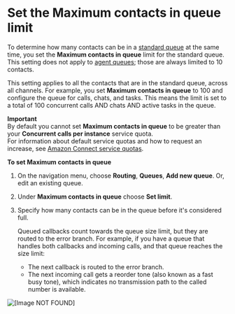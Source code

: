 # Set the Maximum contacts in queue limit<a name="set-maximum-queue-limit"></a>

To determine how many contacts can be in a [standard queue](concepts-queues-standard-and-agent.md) at the same time, you set the **Maximum contacts in queue** limit for the standard queue\. This setting does not apply to [agent queues](concepts-queues-standard-and-agent.md); those are always limited to 10 contacts\. 

This setting applies to all the contacts that are in the standard queue, across all channels\. For example, you set **Maximum contacts in queue** to 100 and configure the queue for calls, chats, and tasks\. This means the limit is set to a total of 100 concurrent calls AND chats AND active tasks in the queue\. 

**Important**  
By default you cannot set **Maximum contacts in queue** to be greater than your **Concurrent calls per instance** service quota\.  
For information about default service quotas and how to request an increase, see [Amazon Connect service quotas](amazon-connect-service-limits.md)\.

**To set Maximum contacts in queue**

1. On the navigation menu, choose **Routing**, **Queues**, **Add new queue**\. Or, edit an existing queue\.

1. Under **Maximum contacts in queue** choose **Set limit**\.

1. Specify how many contacts can be in the queue before it's considered full\.

   Queued callbacks count towards the queue size limit, but they are routed to the error branch\. For example, if you have a queue that handles both callbacks and incoming calls, and that queue reaches the size limit:
   + The next callback is routed to the error branch\.
   + The next incoming call gets a reorder tone \(also known as a fast busy tone\), which indicates no transmission path to the called number is available\.

![\[Image NOT FOUND\]](http://docs.aws.amazon.com/connect/latest/adminguide/images/maximum-contacts-in-queue.png)